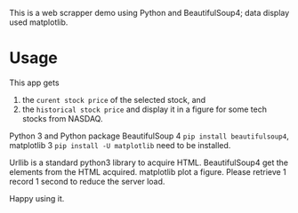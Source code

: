This is a web scrapper demo using Python and BeautifulSoup4; data display used matplotlib.

# Usage
This app gets
1. the `curent stock price` of the selected stock, and
2. the `historical stock price` and display it in a figure 
for some tech stocks from NASDAQ.

Python 3 and Python package BeautifulSoup 4 `pip install beautifulsoup4`, matplotlib 3 `pip install -U matplotlib` need to be installed.

Urllib is a standard python3 library to acquire HTML.
BeautifulSoup4 get the elements from the HTML acquired.
matplotlib plot a figure.
Please retrieve 1 record 1 second to reduce the server load.

Happy using it.